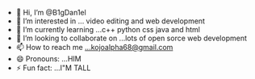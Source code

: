 - 👋 Hi, I’m @B1gDan1el
- 👀 I’m interested in ... video editing and web development 
- 🌱 I’m currently learning ...c++ python css java and html
- 💞️ I’m looking to collaborate on ...lots of open sorce web development
- 📫 How to reach me ...kojoalpha68@gmail.com
- 😄 Pronouns: ...HIM
- ⚡ Fun fact: ...I"M TALL

<!---
B1gDan1el/B1gDan1el is a ✨ special ✨ repository because its `README.md` (this file) appears on your GitHub profile.
You can click the Preview link to take a look at your changes.
--->
